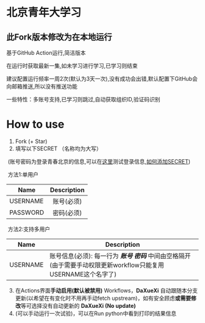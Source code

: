 # 北京青年大学习

## 此Fork版本修改为在本地运行

基于GitHub Action运行,简洁版本

在运行时获取最新一集,如未学习进行学习,已学习则结束

建议配置运行频率一周2次(默认为3天一次),没有成功会出错,默认配置下GitHub会向邮箱推送,所以没有推送功能

一些特性：多账号支持,已学习则跳过,自动获取组织ID,验证码识别


# How to use

1. Fork  (+ Star)
2. 填写以下SECRET （名称均为大写）

​		(账号密码为登录青春北京的信息,可以在[这里](https://m.bjyouth.net/site/login)测试登录信息,[如何添加SECRET](https://docs.github.com/cn/actions/security-guides/encrypted-secrets#creating-encrypted-secrets-for-a-repository)) 

​		方法1:单用户

| Name     |                Description                 |
| -------- | :----------------------------------------: |
| USERNAME |                 账号(必须)                 |
| PASSWORD |                 密码(必须)                 |

​		方法2:支持多用户

| Name     | Description                                                |
| -------- | ---------------------------------------------------------- |
| USERNAME | 账号信息(必须): 每一行为 ***账号 密码*** 中间由空格隔开(由于需要手动权限更新workflow只能复用USERNAME这个名字了) |

3. 在Actions界面**手动启用(默认被禁用)** Workflows，**DaXueXi** 自动跟随本分支更新(以希望在有变化时不用再手动fetch upstream)，如有安全顾虑**或需要修改**等可选择没有自动更新的 **DaXueXi (No update)**
4. (可以手动运行一次试验)，可以在Run python中看到打印的结果信息
